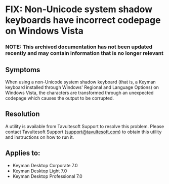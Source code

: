 # FIX: Non-Unicode system shadow keyboards have incorrect codepage on Windows Vista

### **NOTE**: This archived documentation has not been updated recently and may contain information that is no longer relevant

## Symptoms

When using a non-Unicode system shadow keyboard (that is, a Keyman keyboard installed through Windows' Regional and Language Options) on Windows Vista, the characters are transformed through an unexpected codepage which causes the output to be corrupted.

## Resolution

A utility is available from Tavultesoft Support to resolve this problem.  Please contact Tavultesoft Support ([support@tavultesoft.com](mailto:support@tavultesoft.com)) to obtain this utility and instructions on how to run it.

## Applies to:
* Keyman Desktop Corporate 7.0
* Keyman Desktop Light 7.0
* Keyman Desktop Professional 7.0

